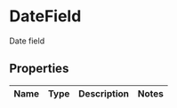 

# DateField

Date field

## Properties

| Name | Type | Description | Notes |
|------------ | ------------- | ------------- | -------------|



